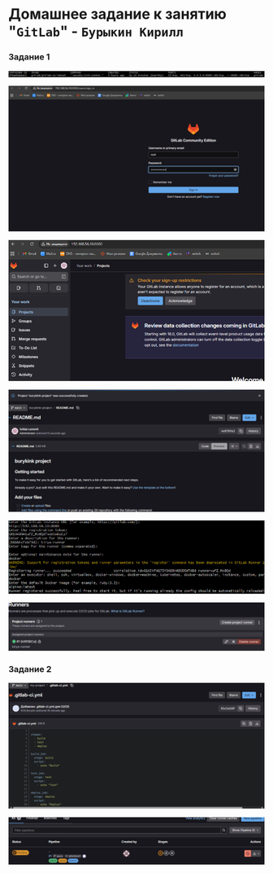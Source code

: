 # Домашнее задание к занятию "`GitLab`" - `Бурыкин Кирилл`



### Задание 1 
![](images/docker_ps.png)

![](images/gitlab_dashboard.jpg)

![](images/gitlab_home.jpg)

![](images/Home.jpg)

![](images/Runner.jpg)

![](images/Runner_active.jpg)

### Задание 2
![](images/cml.jpg)

![](images/status.jpg)
